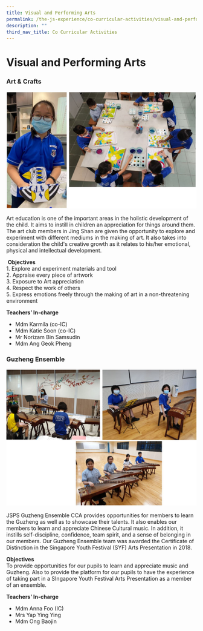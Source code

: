 ```yaml
---
title: Visual and Performing Arts
permalink: /the-js-experience/co-curricular-activities/visual-and-performing-arts/
description: ""
third_nav_title: Co Curricular Activities
---
```

# **Visual and Performing Arts**

### Art & Crafts 

![](/images/a&c.jpg)

Art education is one of the important areas in the holistic development of the child. It aims to instill in children an appreciation for things around them. The art club members in Jing Shan are given the opportunity to explore and experiment with different mediums in the making of art. It also takes into consideration the child's creative growth as it relates to his/her emotional, physical and intellectual development.  

  

 **Objectives**   
1\. Explore and experiment materials and tool  
2\. Appraise every piece of artwork  
3\. Exposure to Art appreciation  
4\. Respect the work of others    
5\. Express emotions freely through the making of art in a non-threatening environment

**Teachers’ In-charge**
* Mdm Karmila (co-IC)
* Mdm Katie Soon (co-IC)
* Mr Norizam Bin Samsudin
* Mdm Ang Geok Pheng


### Guzheng Ensemble

![](/images/guzheng.jpg)

JSPS Guzheng Ensemble CCA provides opportunities for members to learn the Guzheng as well as to showcase their talents. It also enables our members to learn and appreciate Chinese Cultural music. In addition, it instills self-discipline, confidence, team spirit, and a sense of belonging in our members. Our Guzheng Ensemble team was awarded the Certificate of Distinction in the Singapore Youth Festival (SYF) Arts Presentation in 2018.  

**Objectives**   
To provide opportunities for our pupils to learn and appreciate music and Guzheng. Also to provide the platform for our pupils to have the experience of taking part in a SIngapore Youth Festival Arts Presentation as a member of an ensemble.

**Teachers’ In-charge**
* Mdm Anna Foo (IC)
* Mrs Yap Ying Ying
* Mdm Ong Baojin